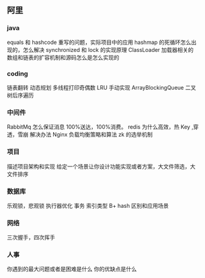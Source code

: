 ## 阿里

### java

  equals 和 hashcode 重写的问题，实际项目中的应用
  hashmap 的死循环怎么出现的，怎么解决
  synchronized 和 lock 的实现原理
  ClassLoader 加载器相关的
  数组和链表的扩容机制和源码怎么是怎么实现的
  
### coding

  链表翻转
  动态规划
  多线程打印奇偶数
  LRU
  手动实现 ArrayBlockingQueue
  二叉树后序遍历
  
### 中间件

  RabbitMq 怎么保证消息 100%送达，100%消费。
  redis 为什么高效，热 Key ,穿透，雪崩 解决办法
  Nginx 负载均衡策略和算法
  zk 的选举机制
  
### 项目

  描述项目架构和实现
  给定一个场景让你设计功能实现或者方案，大文件筛选，大文件排序
  
### 数据库

  乐观锁，悲观锁
  执行器优化
  事务
  索引类型 B+ hash 区别和应用场景
  
### 网络

  三次握手，四次挥手
  
### 人事

  你遇到的最大问题或者是困难是什么
  你的优缺点是什么
